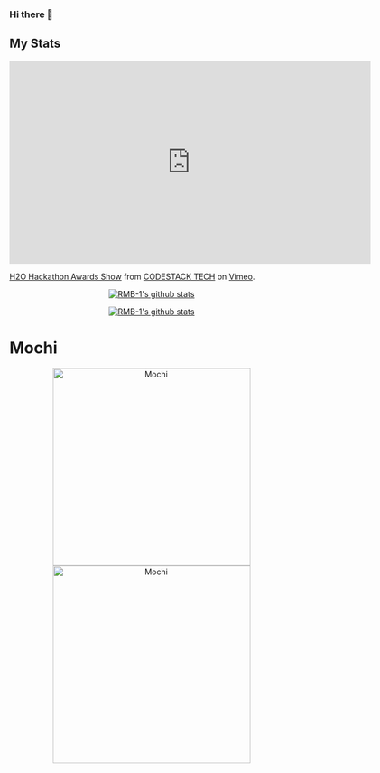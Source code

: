 ### Hi there 👋


## My Stats

<iframe src="https://player.vimeo.com/video/537530983?portrait=0" width="640" height="360" frameborder="0" allow="autoplay; fullscreen; picture-in-picture" allowfullscreen></iframe>
<p><a href="https://vimeo.com/537530983">H2O Hackathon Awards Show</a> from <a href="https://vimeo.com/user113378516">CODESTACK TECH</a> on <a href="https://vimeo.com">Vimeo</a>.</p>

<p align="center">
  <a href="https://github.com/RMB-1"><img src="https://github-readme-stats.vercel.app/api?username=RMB-1&count_private=true&include_all_commits=true&theme=tokyonight" alt="RMB-1's github stats"></a>
</p>
<p align="center">
  <a href="https://github.com/RMB-1"><img src="https://github-readme-stats.vercel.app/api/top-langs/?username=RMB-1&count_private=true&show_icons=true&&layout=compact&theme=tokyonight" alt="RMB-1's github stats"></a>
</p>

# Mochi

<p align="center">
  <a href="https://botlist.me/bots/804376212138098750"><img src="https://botlist.me/api/v1/embed/804376212138098750" alt="Mochi" width="350"></a>
  <a href="https://top.gg/bot/804376212138098750"><img src="https://top.gg/api/widget/804376212138098750.svg" alt="Mochi" width="350" /></a>
</p>

